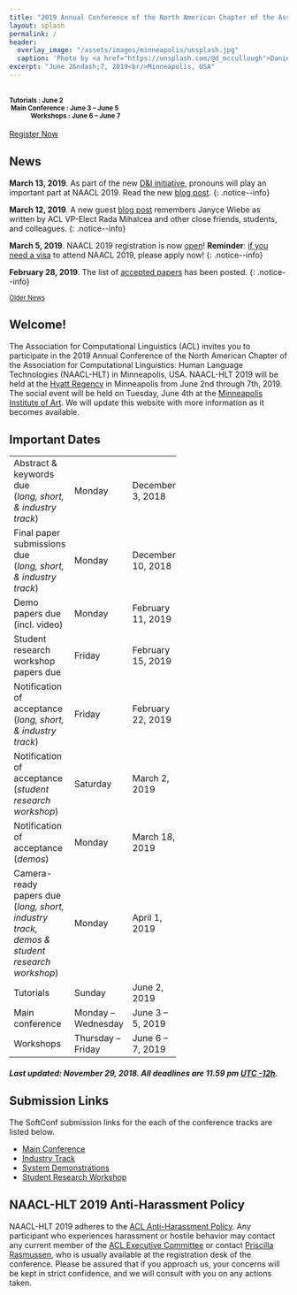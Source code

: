 ```yaml
---
title: "2019 Annual Conference of the North American Chapter of the Association for Computational Linguistics"
layout: splash
permalink: /
header:
  overlay_image: "/assets/images/minneapolis/unsplash.jpg"
  caption: 'Photo by <a href="https://unsplash.com/@d_mccullough">Daniel McCullough</a> on <a href="http://www.unsplash.com">Unsplash</a>'
excerpt: "June 2&ndash;7, 2019<br/>Minneapolis, USA"
---
```


<div class="text-center">
    <span style="font-size: normal;"><i class="fa fa-fw fa-calendar" aria-hidden="true"></i></span><br/>
    <span style="font-weight: bold; font-size: smaller;">
    Tutorials : June 2<br/>&nbsp;Main Conference : June 3 &ndash; June 5<br/>&nbsp;&nbsp;&nbsp;&nbsp;&nbsp;&nbsp;&nbsp;&nbsp;&nbsp;&nbsp;&nbsp;&nbsp;&nbsp;&nbsp;Workshops : June 6 &ndash; June 7</span>
   <br/><br/>       
    <a href="https://aclweb.org/conference/naacl-hlt-2019-conference-registration/" target="_blank" class="btn btn--primary">Register Now</a>
</div>

<h2>News</h2>

**March 13, 2019**. As part of the new [D&I initiative](blog/introducing-the-diversity-and-inclusion-committee/), pronouns will play an important part at NAACL 2019. Read the new [blog post](blog/why-pronouns/).
{: .notice--info}

**March 12, 2019**. A new guest [blog post](/blog/in-memory-of-jan-wiebe/) remembers Janyce Wiebe as written by ACL VP-Elect Rada Mihalcea and other close friends, students, and colleagues. 
{: .notice--info}

**March 5, 2019**. NAACL 2019 registration is now [open](/registration/)! **Reminder**: [if you need a visa](/participants/#visa-information) to attend NAACL 2019, please apply now!
{: .notice--info}

**February 28, 2019**. The list of [accepted papers](/program/accepted/) has been posted. 
{: .notice--info}

<div class="text-center">
    <a href="/archive/" style="font-size: smaller; font-decoration: italic;">Older News</a>
</div>


<h2>Welcome!</h2>

The Association for Computational Linguistics (ACL) invites you to participate in the 2019 Annual Conference of the North American Chapter of the Association for Computational Linguistics: Human Language Technologies (NAACL-HLT) in Minneapolis, USA. NAACL-HLT 2019 will be held at the [Hyatt Regency](https://www.hyatt.com/en-US/hotel/minnesota/hyatt-regency-minneapolis/msprm) in Minneapolis from June 2nd through 7th, 2019. The social event will be held on Tuesday, June 4th at the [Minneapolis Institute of Art](https://new.artsmia.org/). We will update this website with more information as it becomes available.

<h2 id="dates">Important Dates</h2>

<table style="width: 60%">
    <tbody>
        <tr>
            <td style="width: 40%;">Abstract &amp; keywords due<br/>(<i>long, short, &amp; industry track</i>)</td>
            <td style="width: 30%;">Monday</td>
            <td>December 3, 2018</td>
        </tr>
        <tr>
            <td style="width: 40%;">Final paper submissions due<br/>(<i>long, short, &amp; industry track</i>)</td>
            <td style="width: 30%;">Monday</td>
            <td>December 10, 2018</td>
        </tr>
        <tr>
            <td>Demo papers due (incl. video)</td>
            <td>Monday</td>
            <td>February 11, 2019</td>
        </tr>
        <tr>
            <td>Student research workshop papers due</td>
            <td>Friday</td>
            <td>February 15, 2019</td>
        </tr>
        <tr>
            <td>Notification of acceptance<br/>(<i>long, short, &amp; industry track</i>)</td>
            <td>Friday</td>
            <td>February 22, 2019</td>
        </tr>
        <tr>
            <td>Notification of acceptance<br/>(<i>student research workshop</i>)</td>
            <td>Saturday</td>
            <td>March 2, 2019</td>
        </tr>
        <tr>
            <td>Notification of acceptance<br/>(<i>demos</i>)</td>
            <td>Monday</td>
            <td>March 18, 2019</td>
        </tr>
        <tr>
          <td>Camera-ready papers due<br/>(<i>long, short, industry track, demos &amp; student research workshop</i>)</td>
          <td>Monday</td>
          <td>April 1, 2019</td>
        </tr>
        <tr>
            <td>Tutorials</td>
            <td>Sunday</td>
            <td>June 2, 2019</td>
        </tr>        
        <tr>
            <td>Main conference</td>
            <td>Monday &ndash; Wednesday</td>
            <td>June 3 &ndash; 5, 2019</td>
        </tr>        
        <tr>
            <td>Workshops</td>
            <td>Thursday &ndash; Friday</td>
            <td>June 6 &ndash; 7, 2019</td>
        </tr>        
</tbody>
</table>
<h5>Last updated: November 29, 2018. All deadlines are 11.59 pm <a target="_blank" href="https://www.timeanddate.com/time/zone/timezone/utc-12">UTC -12h</a>.</h5>

<h2 id="submitlinks">Submission Links</h2>

The SoftConf submission links for the each of the conference tracks are listed below.

- <a target="_blank" href="https://www.softconf.com/naacl2019/papers">Main Conference</a>
- <a target="_blank" href="https://www.softconf.com/naacl2019/industry">Industry Track </a>
- <a target="_blank" href="https://www.softconf.com/naacl2019/demos">System Demonstrations</a>
- <a target="_blank" href="https://www.softconf.com/naacl2019/srw">Student Research Workshop</a>

<h2>NAACL-HLT 2019 Anti-Harassment Policy</h2>
NAACL-HLT 2019 adheres to the <a href="https://www.aclweb.org/adminwiki/index.php?title=Anti-Harassment_Policy">ACL Anti-Harassment Policy</a>. Any participant who experiences harassment or hostile behavior may contact any current member of the <a href="https://www.aclweb.org/portal/about">ACL Executive Committee</a> or contact <a href="mailto:acl@aclweb.org">Priscilla Rasmussen</a>, who is usually available at the registration desk of the conference. Please be assured that if you approach us, your concerns will be kept in strict confidence, and we will consult with you on any actions taken.
